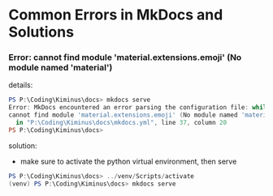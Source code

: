 # Common Errors in MkDocs and Solutions
### Error: cannot find module 'material.extensions.emoji' (No module named 'material')
details: 
```powershell
PS P:\Coding\Kiminus\docs> mkdocs serve
Error: MkDocs encountered an error parsing the configuration file: while constructing a Python object
cannot find module 'material.extensions.emoji' (No module named 'material')
  in "P:\Coding\Kiminus\docs\mkdocs.yml", line 37, column 20
PS P:\Coding\Kiminus\docs> 
```
solution:
- make sure to activate the python virtual environment, then serve
```powershell
PS P:\Coding\Kiminus\docs> ../venv/Scripts/activate
(venv) PS P:\Coding\Kiminus\docs> mkdocs serve
```